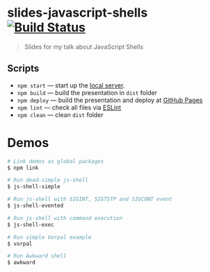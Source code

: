 # slides-javascript-shells [![Build Status][travis-image]][travis-url]

> Slides for my talk about JavaScript Shells

## Scripts

* `npm start` — start up the [local server](http://localhost:3000).
* `npm build` — build the presentation in `dist` folder
* `npm deploy` — build the presentation and deploy at [GitHub Pages](https://pages.github.com/)
* `npm lint` — check all files via [ESLint](eslint.org)
* `npm clean` — clean `dist` folder

# Demos

```sh
# Link demos as global packages
$ npm link

# Run dead-simple js-shell
$ js-shell-simple

# Run js-shell with SIGINT, SIGTSTP and SIGCONT event
$ js-shell-evented

# Run js-shell with command execution
$ js-shell-exec

# Run simple Vorpal example
$ vorpal

# Run Awkward shell
$ awkward
```

[travis-url]: https://travis-ci.org/denysdovhan/slides-javascript-shells
[travis-image]: https://img.shields.io/travis/denysdovhan/slides-javascript-shells.svg?style=flat-square
